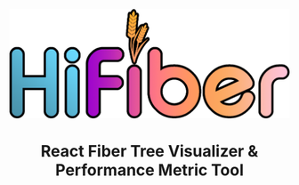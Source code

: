 ![](/assets/images/hifiber-logo.png)
<h1 align="center">React Fiber Tree Visualizer & Performance Metric Tool</h3>

